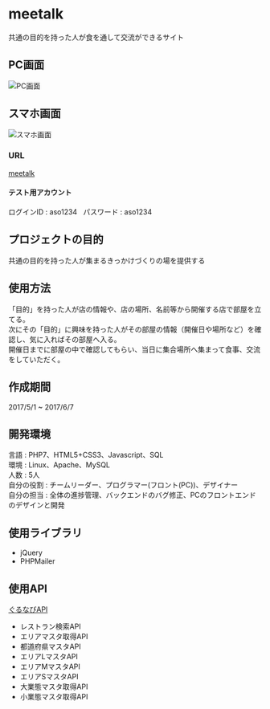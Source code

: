 # meetalk
共通の目的を持った人が食を通して交流ができるサイト
## PC画面
![PC画面](https://drive.google.com/uc?export=view&id=16aBMn0XV27hGNmSDnXvY6wiOmOjQt592)
## スマホ画面
![スマホ画面](https://drive.google.com/uc?export=view&id=1RDdDinxmaAca49xpeelv3yF9omucUKng)
### URL
[meetalk](http://meetalk.php.xdomain.jp/main)  
#### テスト用アカウント
ログインID : aso1234  
パスワード : aso1234
## プロジェクトの目的
共通の目的を持った人が集まるきっかけづくりの場を提供する
## 使用方法
「目的」を持った人が店の情報や、店の場所、名前等から開催する店で部屋を立てる。  
次にその「目的」に興味を持った人がその部屋の情報（開催日や場所など）を確認し、気に入ればその部屋へ入る。  
開催日までに部屋の中で確認してもらい、当日に集合場所へ集まって食事、交流をしていただく。

## 作成期間
2017/5/1 ~ 2017/6/7
## 開発環境
言語 : PHP7、HTML5+CSS3、Javascript、SQL  
環境 : Linux、Apache、MySQL  
人数 : 5人  
自分の役割 : チームリーダー、プログラマー(フロント(PC))、デザイナー  
自分の担当 : 全体の進捗管理、バックエンドのバグ修正、PCのフロントエンドのデザインと開発
## 使用ライブラリ
* jQuery
* PHPMailer
## 使用API
[ぐるなびAPI](http://api.gnavi.co.jp/api/)
* レストラン検索API
* エリアマスタ取得API
* 都道府県マスタAPI
* エリアLマスタAPI
* エリアMマスタAPI
* エリアSマスタAPI
* 大業態マスタ取得API
* 小業態マスタ取得API
